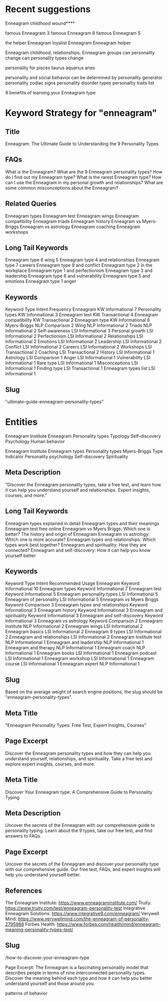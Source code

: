# Recent suggestions

Enneagram childhood wound\*\*\*\*

famous Enneagram 3
famous Enneagram 8
famous Enneagram 5

the helper Enneagram
loyalist Enneagram
Enneagram helper

Enneagram childhood,
relationships,
Enneagram groups
can personality change
can personality types change

personality for pisces taurus aquarius aries

personality and social behavior can be determined by
personality generator
personality zodiac signs
personality disorder types
personality traits list

9 benefits of learning your Enneagram type

# Keyword Strategy for "enneagram"

## Title

Enneagram: The Ultimate Guide to Understanding the 9 Personality Types

## FAQs

What is the Enneagram?
What are the 9 Enneagram personality types?
How do I find out my Enneagram type?
What is the rarest Enneagram type?
How can I use the Enneagram in my personal growth and relationships?
What are some common misconceptions about the Enneagram?

## Related Queries

Enneagram types
Enneagram test
Enneagram wings
Enneagram compatibility
Enneagram triads
Enneagram history
Enneagram vs Myers-Briggs
Enneagram vs astrology
Enneagram coaching
Enneagram workshops

## Long Tail Keywords

Enneagram type 6 wing 5
Enneagram type 4 and relationships
Enneagram type 7 careers
Enneagram type 9 and conflict
Enneagram type 2 in the workplace
Enneagram type 1 and perfectionism
Enneagram type 3 and leadership
Enneagram type 8 and vulnerability
Enneagram type 5 and emotions
Enneagram type 1 anger

## Keywords

Keyword Type Intent Frequency
Enneagram KW Informational 7
Personality types KW Informational 3
Enneagram test KW Transactional 4
Enneagram compatibility KW Transactional 2
Enneagram type KW Informational 6
Myers-Briggs NLP Comparison 2
Wing NLP Informational 2
Triads NLP Informational 2
Self-awareness LSI Informational 3
Personal growth LSI Informational 2
Perfectionism LSI Informational 2
Relationships LSI Informational 2
Emotions LSI Informational 2
Leadership LSI Informational 2
Conflict LSI Informational 2
Careers LSI Informational 2
Workshops LSI Transactional 2
Coaching LSI Transactional 2
History LSI Informational 1
Astrology LSI Comparison 1
Anger LSI Informational 1
Vulnerability LSI Informational 1
Rare type LSI Informational 1
Misconceptions LSI Informational 1
Finding type LSI Transactional 1
Enneagram types list LSI Informational 1

## Slug

"ultimate-guide-enneagram-personality-types"

# Entities

Enneagram Institute
Enneagram
Personality types
Typology
Self-discovery
Psychology
Human behavior

Enneagram Institute
Enneagram types
Personality types
Myers-Briggs Type Indicator
Personality psychology
Self-discovery
Spirituality

## Meta Description

"Discover the Enneagram personality types, take a free test, and learn how it can help you understand yourself and relationships. Expert insights, courses, and more."

## Long Tail Keywords

Enneagram types explained in detail
Enneagram types and their meanings
Enneagram test free online
Enneagram vs Myers Briggs: Which one is better?
The history and origin of Enneagram
Enneagram vs astrology: Which one is more accurate?
Enneagram types and relationships: Which types work best together?
Enneagram and spirituality: How they are connected?
Enneagram and self-discovery: How it can help you know yourself better

## Keywords

Keyword Type Intent Recommended Usage
Enneagram Keyword Informational 10
Enneagram types Keyword Informational 7
Enneagram test Keyword Informational 5
Enneagram personality types LSI Informational 5
Enneagram of personality LSI Informational 5
Enneagram vs Myers Briggs Keyword Comparison 3
Enneagram types and relationships Keyword Informational 3
Enneagram history Keyword Informational 3
Enneagram and spirituality Keyword Informational 3
Enneagram and self-discovery Keyword Informational 3
Enneagram vs astrology Keyword Comparison 2
Enneagram Institute NLP Informational 2
Enneagram wings LSI Informational 2
Enneagram basics LSI Informational 2
Enneagram 9 types LSI Informational 2
Enneagram and relationships LSI Informational 2
Enneagram Institute test NLP Informational 1
Enneagram and leadership NLP Informational 1
Enneagram and therapy NLP Informational 1
Enneagram coach NLP Informational 1
Enneagram books LSI Informational 1
Enneagram podcast LSI Informational 1
Enneagram workshop LSI Informational 1
Enneagram course LSI Informational 1
Enneagram expert NLP Informational 1

## Slug

Based on the average weight of search engine positions, the slug should be "enneagram-personality-types".

## Meta Title

"Enneagram Personality Types: Free Test, Expert Insights, Courses"

## Page Excerpt

Discover the Enneagram personality types and how they can help you understand yourself, relationships, and spirituality. Take a free test and explore expert insights, courses, and more.

## Meta Title

Discover Your Enneagram type: A Comprehensive Guide to Personality Typing

## Meta Description

Uncover the secrets of the Enneagram with our comprehensive guide to personality typing. Learn about the 9 types, take our free test, and find answers to FAQs.

## Page Excerpt

Uncover the secrets of the Enneagram and discover your personality type with our comprehensive guide. Our free test, FAQs, and expert insights will help you understand yourself better.

## References

The Enneagram Institute: <https://www.enneagraminstitute.com/>
Truity: <https://www.truity.com/test/enneagram-personality-test>
Integrative Enneagram Solutions: <https://www.integrative9.com/enneagram/>
Verywell Mind: <https://www.verywellmind.com/the-enneagram-of-personality-2795988>
Forbes Health: <https://www.forbes.com/health/mind/enneagram-meaning-personality-types-test/>

## Slug

/how-to-discover-your-enneagram-type

Page Excerpt:
The Enneagram is a fascinating personality model that describes people in terms of nine interconnected personality types. Discover the meaning behind each type and how it can help you better understand yourself and those around you.

patterns of behavior
